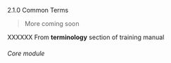 2.1.0 Common Terms

> More coming soon

XXXXXX From **terminology** section of training manual



###### Core module
